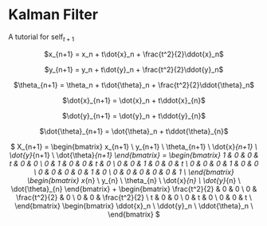 # Kalman Filter

A tutorial for $\text{self}_{t+1}$

<center>

$x_{n+1} = x_n + t\dot{x}_n + \frac{t^2}{2}\ddot{x}_n$


$y_{n+1} = y_n + t\dot{y}_n + \frac{t^2}{2}\ddot{y}_n$


$\theta_{n+1} = \theta_n + t\dot{\theta}_n + \frac{t^2}{2}\ddot{\theta}_n$


$\dot{x}_{n+1} = \dot{x}_n + t\ddot{x}_{n}$


$\dot{y}_{n+1} = \dot{y}_n + t\ddot{y}_{n}$


$\dot{\theta}_{n+1} = \dot{\theta}_n + t\ddot{\theta}_{n}$

$
X_{n+1} = 
\begin{bmatrix}
x_{n+1} \\
y_{n+1} \\
\theta_{n+1} \\
\dot{x}_{n+1} \\
\dot{y}_{n+1} \\
\dot{\theta}_{n+1}
\end{bmatrix} =
\begin{bmatrix}
1 & 0 & 0 & t & 0 & 0 \\
0 & 1 & 0 & 0 & t & 0 \\
0 & 0 & 1 & 0 & 0 & t \\
0 & 0 & 0 & 1 & 0 & 0 \\
0 & 0 & 0 & 0 & 1 & 0 \\
0 & 0 & 0 & 0 & 0 & 1 \\
\end{bmatrix}
\begin{bmatrix}
x_{n} \\
y_{n} \\
\theta_{n} \\
\dot{x}_{n} \\
\dot{y}_{n} \\
\dot{\theta}_{n}
\end{bmatrix}
+
\begin{bmatrix}
\frac{t^2}{2} & 0 & 0 \\
0 & \frac{t^2}{2} & 0 \\
0 & 0 & \frac{t^2}{2} \\
t & 0 & 0 \\
0 & t & 0 \\
0 & 0 & t \\
\end{bmatrix}
\begin{bmatrix}
\ddot{x}_n \\
\ddot{y}_n \\
\ddot{\theta}_n \\
\end{bmatrix}
$


</center>

